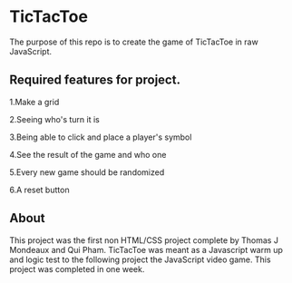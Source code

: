 # TicTacToe
The purpose of this repo is to create the game of TicTacToe in raw JavaScript.

## Required features for project.

1.Make a grid

2.Seeing who's turn it is

3.Being able to click and place a player's symbol

4.See the result of the game and who one

5.Every new game should be randomized

6.A reset button

##  About

This project was the first non HTML/CSS project complete by Thomas J Mondeaux and Qui Pham. TicTacToe was meant as a Javascript warm up and logic test to the
following project the JavaScript video game. This project was completed in one week.
